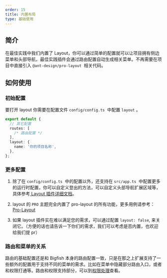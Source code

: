 ```yaml
---
order: 15
title: 内置布局
type: 基础使用
---
```


## 简介

在最佳实践中我们内置了 Layout，你可以通过简单的配置就可以让项目拥有侧边菜单和头部导航，最佳实践插件会通过路由配置自动生成相关菜单。不再需要在项目中直接引入 `@ant-design/pro-layout`  相关代码。

## 如何使用

### 初始配置

要打开 layout 你需要在配置文件 `config/config.ts`  中配置 `layout` 。

```typescript
export default {
  // 其它配置
  routes: [
    /* 路由配置 */
  ],
  layout: {
    name: '你的项目名称',
  },
};
```

### 更多配置

1. 除了在 `config/config.ts`  中的配置以外，还支持在 `src/app.ts`  中配置更多的运行时配置，你可以自定义登出的方法，可以自定义头部导航扩展区域等，具体参考[ Layout 插件详细文档](./plugin-layout)。

2. layout 的 `PRO` 主题完全内置了 pro-layout 的所有功能，更多用例请参考：[Pro-Layout](https://prolayout.ant.design/example)

3. 如果 layout 插件实在难以满足您的需求，可以通过配置 `layout: false`, 来关闭它。（方便的话也请告诉一下你们的需求，我们可以考虑是否内置，也欢迎给我们提 pr）

### 路由和菜单的关系

路由的基础配置还是和 Bigfish 本身的路由配置一致，只是在那之上扩展支持了一些额外的配置用于支持不同的菜单的需求。比如在菜单中隐藏部分路由入口，或者和权限打通等。路由和权限支持部分，可以到[权限处理](/doc/console-access)查看。
